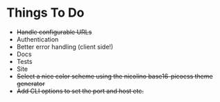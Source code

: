 # Things To Do

* ~~Handle configurable URLs~~
* Authentication
* Better error handling (client side!)
* Docs
* Tests
* Site
* ~~Select a nice color scheme using the nicolino base16-picocss theme generator~~
* ~~Add CLI options to set the port and host etc.~~
